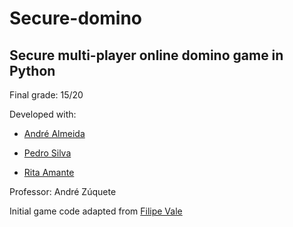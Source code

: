 # Secure-domino

## Secure multi-player online domino game in Python

Final grade: 15/20

Developed with:

- [André Almeida](https://github.com/Almeida-a)

- [Pedro Silva](https://github.com/pedromsilva99)

- [Rita Amante](https://github.com/rita-amante)

Professor: André Zúquete

Initial game code adapted from [Filipe Vale](https://github.com/FilipeMiguelVale) 
    

